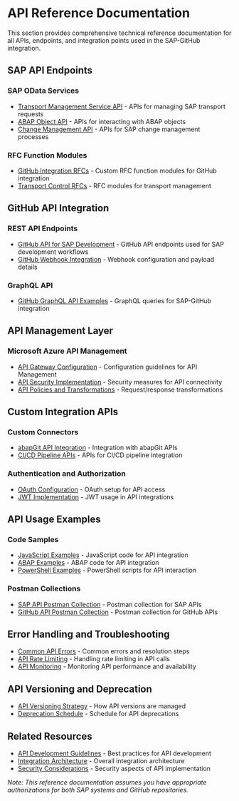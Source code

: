 # API Reference Documentation

This section provides comprehensive technical reference documentation for all APIs, endpoints, and integration points used in the SAP-GitHub integration.

## SAP API Endpoints

### SAP OData Services
- [Transport Management Service API](/reference/api-reference/transport-api.md) - APIs for managing SAP transport requests
- [ABAP Object API](/reference/api-reference/abap-object-api.md) - APIs for interacting with ABAP objects
- [Change Management API](/reference/api-reference/change-management-api.md) - APIs for SAP change management processes

### RFC Function Modules
- [GitHub Integration RFCs](/reference/api-reference/github-rfcs.md) - Custom RFC function modules for GitHub integration
- [Transport Control RFCs](/reference/api-reference/transport-rfcs.md) - RFC modules for transport management

## GitHub API Integration

### REST API Endpoints
- [GitHub API for SAP Development](/reference/api-reference/github-api.md) - GitHub API endpoints used for SAP development workflows
- [GitHub Webhook Integration](/reference/api-reference/github-webhooks.md) - Webhook configuration and payload details

### GraphQL API
- [GitHub GraphQL API Examples](/reference/api-reference/github-graphql.md) - GraphQL queries for SAP-GitHub integration

## API Management Layer

### Microsoft Azure API Management
- [API Gateway Configuration](/reference/api-reference/api-gateway.md) - Configuration guidelines for API Management
- [API Security Implementation](/reference/api-reference/api-security.md) - Security measures for API connectivity
- [API Policies and Transformations](/reference/api-reference/api-policies.md) - Request/response transformations

## Custom Integration APIs

### Custom Connectors
- [abapGit API Integration](/reference/api-reference/abapgit-api.md) - Integration with abapGit APIs
- [CI/CD Pipeline APIs](/reference/api-reference/cicd-apis.md) - APIs for CI/CD pipeline integration

### Authentication and Authorization
- [OAuth Configuration](/reference/api-reference/oauth-config.md) - OAuth setup for API access
- [JWT Implementation](/reference/api-reference/jwt-implementation.md) - JWT usage in API integrations

## API Usage Examples

### Code Samples
- [JavaScript Examples](/reference/api-reference/js-examples.md) - JavaScript code for API integration
- [ABAP Examples](/reference/api-reference/abap-examples.md) - ABAP code for API integration
- [PowerShell Examples](/reference/api-reference/powershell-examples.md) - PowerShell scripts for API interaction

### Postman Collections
- [SAP API Postman Collection](/reference/api-reference/sap-postman.md) - Postman collection for SAP APIs
- [GitHub API Postman Collection](/reference/api-reference/github-postman.md) - Postman collection for GitHub APIs

## Error Handling and Troubleshooting

- [Common API Errors](/reference/api-reference/api-errors.md) - Common errors and resolution steps
- [API Rate Limiting](/reference/api-reference/rate-limiting.md) - Handling rate limiting in API calls
- [API Monitoring](/reference/api-reference/api-monitoring.md) - Monitoring API performance and availability

## API Versioning and Deprecation

- [API Versioning Strategy](/reference/api-reference/api-versioning.md) - How API versions are managed
- [Deprecation Schedule](/reference/api-reference/api-deprecation.md) - Schedule for API deprecations

## Related Resources

- [API Development Guidelines](/best-practices/api-development.md) - Best practices for API development
- [Integration Architecture](/architecture/integration-architecture.md) - Overall integration architecture
- [Security Considerations](/reference/security-reference/index.md) - Security aspects of API implementation

*Note: This reference documentation assumes you have appropriate authorizations for both SAP systems and GitHub repositories.*
